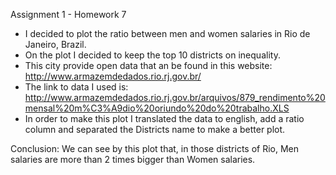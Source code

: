 Assignment 1 - Homework 7

- I decided to plot the ratio between men and women salaries in Rio de Janeiro, Brazil. 
- On the plot I decided to keep the top 10 districts on inequality.
- This city provide open data that an be found in this website: http://www.armazemdedados.rio.rj.gov.br/
- The link to data I used is: http://www.armazemdedados.rio.rj.gov.br/arquivos/879_rendimento%20mensal%20m%C3%A9dio%20oriundo%20do%20trabalho.XLS
- In order to make this plot I translated the data to english, add a ratio column and separated the Districts name to make a better plot.

Conclusion: We can see by this plot that, in those districts of Rio, Men salaries are more than 2 times bigger than Women salaries. 
